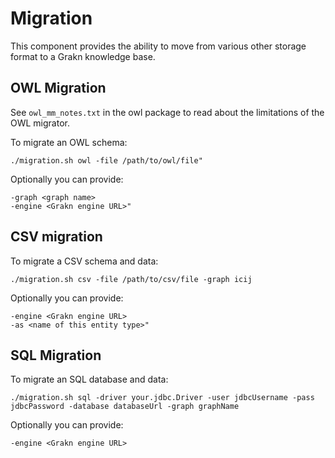Migration
=====

This component provides the ability to move from various other storage format to a Grakn knowledge base.

OWL Migration
----

See `owl_mm_notes.txt` in the owl package to read about the limitations of the OWL migrator.

To migrate an OWL schema:
```
./migration.sh owl -file /path/to/owl/file"
```

Optionally you can provide:
```
-graph <graph name>
-engine <Grakn engine URL>"
```

CSV migration
----

To migrate a CSV schema and data:
```
./migration.sh csv -file /path/to/csv/file -graph icij
```

Optionally you can provide:
```
-engine <Grakn engine URL>
-as <name of this entity type>"
```


SQL Migration
-----

To migrate an SQL database and data:
```
./migration.sh sql -driver your.jdbc.Driver -user jdbcUsername -pass jdbcPassword -database databaseUrl -graph graphName
```

Optionally you can provide:
```
-engine <Grakn engine URL>
```
